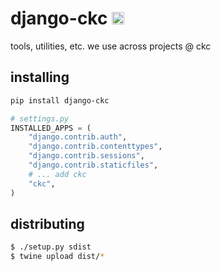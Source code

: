 django-ckc [<img src="https://ckcollab.com/assets/images/badges/badge.svg" alt="CKC" height="20">](https://ckcollab.com)
==========
tools, utilities, etc. we use across projects @ ckc


## installing

```bash
pip install django-ckc
```

```python
# settings.py
INSTALLED_APPS = (
    "django.contrib.auth",
    "django.contrib.contenttypes",
    "django.contrib.sessions",
    "django.contrib.staticfiles",
    # ... add ckc
    "ckc",
)
```

## distributing

```bash
$ ./setup.py sdist
$ twine upload dist/*
```
